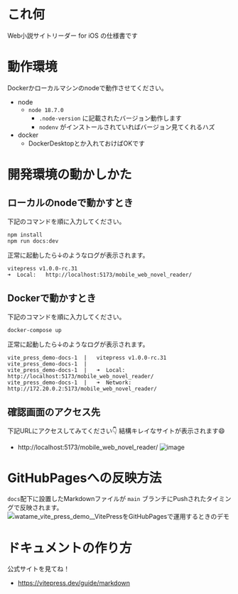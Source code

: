 # これ何
Web小説サイトリーダー for iOS の仕様書です

# 動作環境
Dockerかローカルマシンのnodeで動作させてください。
- node
    - `node 18.7.0`
        - `.node-version` に記載されたバージョン動作します
        - `nodenv` がインストールされていればバージョン見てくれるハズ
- docker
    - DockerDesktopとか入れておけばOKです

# 開発環境の動かしかた
## ローカルのnodeで動かすとき
下記のコマンドを順に入力してください。
```
npm install
npm run docs:dev
```

正常に起動したら↓のようなログが表示されます。
```
vitepress v1.0.0-rc.31
➜  Local:   http://localhost:5173/mobile_web_novel_reader/
```


## Dockerで動かすとき
下記のコマンドを順に入力してください。
```
docker-compose up
```

正常に起動したら↓のようなログが表示されます。
```
vite_press_demo-docs-1  |   vitepress v1.0.0-rc.31
vite_press_demo-docs-1  |
vite_press_demo-docs-1  |   ➜  Local:   http://localhost:5173/mobile_web_novel_reader/
vite_press_demo-docs-1  |   ➜  Network: http://172.20.0.2:5173/mobile_web_novel_reader/
```

## 確認画面のアクセス先
下記URLにアクセスしてみてください👇 結構キレイなサイトが表示されます😄
- http://localhost:5173/mobile_web_novel_reader/
![image](https://github.com/watame/vite_press_demo/assets/16306537/2cd2c2fc-0149-46b1-8f65-b1146d3122c9)


# GitHubPagesへの反映方法
`docs`配下に設置したMarkdownファイルが `main` ブランチにPushされたタイミングで反映されます。
![watame_vite_press_demo__VitePressをGitHubPagesで運用するときのデモ](https://github.com/watame/vite_press_demo/assets/16306537/929143c3-a936-4366-a5ef-52b7a6812b4b)


# ドキュメントの作り方
公式サイトを見てね！
- https://vitepress.dev/guide/markdown

